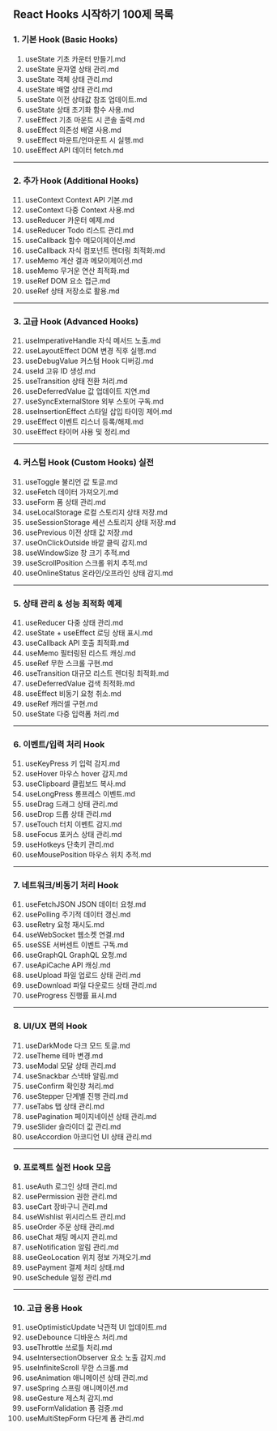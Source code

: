 
## React Hooks 시작하기 100제 목록

### 1. 기본 Hook (Basic Hooks)

1. useState 기초 카운터 만들기.md
2. useState 문자열 상태 관리.md
3. useState 객체 상태 관리.md
4. useState 배열 상태 관리.md
5. useState 이전 상태값 참조 업데이트.md
6. useState 상태 초기화 함수 사용.md
7. useEffect 기초 마운트 시 콘솔 출력.md
8. useEffect 의존성 배열 사용.md
9. useEffect 마운트/언마운트 시 실행.md
10. useEffect API 데이터 fetch.md

---

### 2. 추가 Hook (Additional Hooks)

11. useContext Context API 기본.md
12. useContext 다중 Context 사용.md
13. useReducer 카운터 예제.md
14. useReducer Todo 리스트 관리.md
15. useCallback 함수 메모이제이션.md
16. useCallback 자식 컴포넌트 렌더링 최적화.md
17. useMemo 계산 결과 메모이제이션.md
18. useMemo 무거운 연산 최적화.md
19. useRef DOM 요소 접근.md
20. useRef 상태 저장소로 활용.md

---

### 3. 고급 Hook (Advanced Hooks)

21. useImperativeHandle 자식 메서드 노출.md
22. useLayoutEffect DOM 변경 직후 실행.md
23. useDebugValue 커스텀 Hook 디버깅.md
24. useId 고유 ID 생성.md
25. useTransition 상태 전환 처리.md
26. useDeferredValue 값 업데이트 지연.md
27. useSyncExternalStore 외부 스토어 구독.md
28. useInsertionEffect 스타일 삽입 타이밍 제어.md
29. useEffect 이벤트 리스너 등록/해제.md
30. useEffect 타이머 사용 및 정리.md

---

### 4. 커스텀 Hook (Custom Hooks) 실전

31. useToggle 불리언 값 토글.md
32. useFetch 데이터 가져오기.md
33. useForm 폼 상태 관리.md
34. useLocalStorage 로컬 스토리지 상태 저장.md
35. useSessionStorage 세션 스토리지 상태 저장.md
36. usePrevious 이전 상태 값 저장.md
37. useOnClickOutside 바깥 클릭 감지.md
38. useWindowSize 창 크기 추적.md
39. useScrollPosition 스크롤 위치 추적.md
40. useOnlineStatus 온라인/오프라인 상태 감지.md

---

### 5. 상태 관리 & 성능 최적화 예제

41. useReducer 다중 상태 관리.md
42. useState + useEffect 로딩 상태 표시.md
43. useCallback API 호출 최적화.md
44. useMemo 필터링된 리스트 캐싱.md
45. useRef 무한 스크롤 구현.md
46. useTransition 대규모 리스트 렌더링 최적화.md
47. useDeferredValue 검색 최적화.md
48. useEffect 비동기 요청 취소.md
49. useRef 캐러셀 구현.md
50. useState 다중 입력폼 처리.md

---

### 6. 이벤트/입력 처리 Hook

51. useKeyPress 키 입력 감지.md
52. useHover 마우스 hover 감지.md
53. useClipboard 클립보드 복사.md
54. useLongPress 롱프레스 이벤트.md
55. useDrag 드래그 상태 관리.md
56. useDrop 드롭 상태 관리.md
57. useTouch 터치 이벤트 감지.md
58. useFocus 포커스 상태 관리.md
59. useHotkeys 단축키 관리.md
60. useMousePosition 마우스 위치 추적.md

---

### 7. 네트워크/비동기 처리 Hook

61. useFetchJSON JSON 데이터 요청.md
62. usePolling 주기적 데이터 갱신.md
63. useRetry 요청 재시도.md
64. useWebSocket 웹소켓 연결.md
65. useSSE 서버센트 이벤트 구독.md
66. useGraphQL GraphQL 요청.md
67. useApiCache API 캐싱.md
68. useUpload 파일 업로드 상태 관리.md
69. useDownload 파일 다운로드 상태 관리.md
70. useProgress 진행률 표시.md

---

### 8. UI/UX 편의 Hook

71. useDarkMode 다크 모드 토글.md
72. useTheme 테마 변경.md
73. useModal 모달 상태 관리.md
74. useSnackbar 스낵바 알림.md
75. useConfirm 확인창 처리.md
76. useStepper 단계별 진행 관리.md
77. useTabs 탭 상태 관리.md
78. usePagination 페이지네이션 상태 관리.md
79. useSlider 슬라이더 값 관리.md
80. useAccordion 아코디언 UI 상태 관리.md

---

### 9. 프로젝트 실전 Hook 모음

81. useAuth 로그인 상태 관리.md
82. usePermission 권한 관리.md
83. useCart 장바구니 관리.md
84. useWishlist 위시리스트 관리.md
85. useOrder 주문 상태 관리.md
86. useChat 채팅 메시지 관리.md
87. useNotification 알림 관리.md
88. useGeoLocation 위치 정보 가져오기.md
89. usePayment 결제 처리 상태.md
90. useSchedule 일정 관리.md

---

### 10. 고급 응용 Hook

91. useOptimisticUpdate 낙관적 UI 업데이트.md
92. useDebounce 디바운스 처리.md
93. useThrottle 쓰로틀 처리.md
94. useIntersectionObserver 요소 노출 감지.md
95. useInfiniteScroll 무한 스크롤.md
96. useAnimation 애니메이션 상태 관리.md
97. useSpring 스프링 애니메이션.md
98. useGesture 제스처 감지.md
99. useFormValidation 폼 검증.md
100. useMultiStepForm 다단계 폼 관리.md

